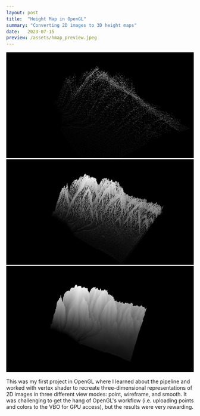 ```yaml
---
layout: post
title:  "Height Map in OpenGL"
summary: "Converting 2D images to 3D height maps"
date:   2023-07-15
preview: /assets/hmap_preview.jpeg
---
```


![Picture 1](/assets/hmap_point.jpeg)
![Picture 2](/assets/hmap_wireframe.jpeg)
![Picture 3](/assets/hmap_smooth.jpeg)

This was my first project in OpenGL where I learned about the pipeline and worked with vertex shader to recreate three-dimensional representations of 2D images in three different view modes: point, wireframe, and smooth. It was challenging to get the hang of OpenGL's workflow (i.e. uploading points and colors to the VBO for GPU access), but the results were very rewarding.  
